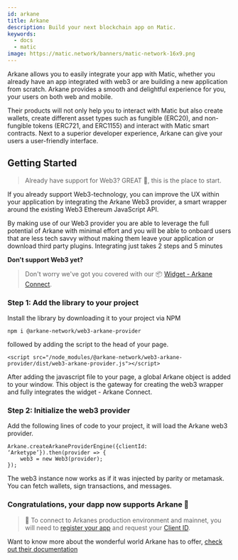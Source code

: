 ```yaml
---
id: arkane
title: Arkane
description: Build your next blockchain app on Matic.
keywords:
  - docs
  - matic
image: https://matic.network/banners/matic-network-16x9.png 
---
```


Arkane allows you to easily integrate your app with Matic, whether you already have an app integrated with web3 or are building a new application from scratch. Arkane provides a smooth and delightful experience for you, your users on both web and mobile.

Their products will not only help you to interact with Matic but also create wallets, create different asset types such as fungible (ERC20), and non-fungible tokens (ERC721, and ERC1155) and interact with Matic smart contracts. Next to a superior developer experience, Arkane can give your users a user-friendly interface.

## Getting Started
>Already have support for Web3? GREAT 🎉, this is the place to start.

If you already support Web3-technology, you can improve the UX within your application by integrating the Arkane Web3 provider, a smart wrapper around the existing Web3 Ethereum JavaScript API.

By making use of our Web3 provider you are able to leverage the full potential of Arkane with minimal effort and you will be able to onboard users that are less tech savvy without making them leave your application or download third party plugins. Integrating just takes 2 steps and 5 minutes




**Don't support Web3 yet?**
>Don't worry we've got you covered with our 📦 [Widget - Arkane Connect](https://arkane.gitbook.io/widget/).




### Step 1: Add the library to your project 
Install the library by downloading it to your project via NPM

```
npm i @arkane-network/web3-arkane-provider
```

followed by adding the script to the head of your page.

```
<script src="/node_modules/@arkane-network/web3-arkane-provider/dist/web3-arkane-provider.js"></script>
```

After adding the javascript file to your page, a global Arkane object is added to your window. This object is the gateway for creating the web3 wrapper and fully integrates the widget - Arkane Connect.

### Step 2: Initialize the web3 provider
Add the following lines of code to your project, it will load the Arkane web3 provider.

```
Arkane.createArkaneProviderEngine({clientId: ‘Arketype’}).then(provider => {
    web3 = new Web3(provider);
});
```
The web3 instance now works as if it was injected by parity or metamask. You can fetch wallets, sign transactions, and messages.
### Congratulations, your dapp now supports Arkane 🎉
>🧙 To connect to Arkanes production environment and mainnet, you will need to [register your app](https://arkane-network.typeform.com/to/hzbcGJ) and request your [Client ID](https://arkane.gitbook.io/widget/deep-dive/authentication#client-id).

Want to know more about the wonderful world Arkane has to offer, [check out their documentation](https://arkane.gitbook.io/widget/)

